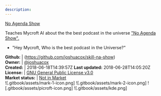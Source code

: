 ```yaml
---
description: 
---
```

[No Agenda Show](http://www.noagendashow.com/)

Teaches Mycroft AI about the the best podcast in the universe ["No Agenda Show".](http://www.noagendashow.com/)

* "Hey Mycroft, Who is the best podcast in the Universe?"

**Github:** | (https://github.com/joshuacox/skill-na-show)  
**Owner:** | [@joshuacox](https://github.com/joshuacox)  
**Created:** | 2018-06-18T14:39:57Z  **Last updated:** 2018-06-28T14:05:20Z  
**License:** | [GNU General Public License v3.0](https://api.github.com/licenses/gpl-3.0)  
**Market status:** | [Not in Market](https://market.mycroft.ai/skill/)  
 ![.gitbook/assets/mark-1-icon.png]  ![.gitbook/assets/mark-2-icon.png]  ![.gitbook/assets/picroft-icon.png]  ![.gitbook/assets/kde.png]  
